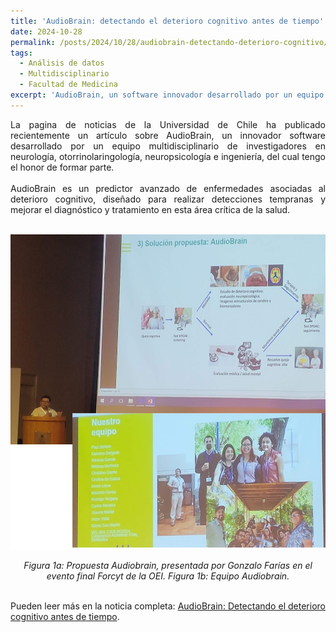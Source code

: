 ```yaml
---
title: 'AudioBrain: detectando el deterioro cognitivo antes de tiempo'
date: 2024-10-28
permalink: /posts/2024/10/28/audiobrain-detectando-deterioro-cognitivo/
tags:
  - Análisis de datos
  - Multidisciplinario
  - Facultad de Medicina
excerpt: 'AudioBrain, un software innovador desarrollado por un equipo multidisciplinario, que predice enfermedades relacionadas con el deterioro cognitivo para mejorar el diagnóstico temprano.'
---
```

<div style="text-align: justify;">La pagina de noticias de la Universidad de Chile ha publicado recientemente un artículo sobre AudioBrain, un innovador software desarrollado por un equipo multidisciplinario de investigadores en neurología, otorrinolaringología, neuropsicología e ingeniería, del cual tengo el honor de formar parte.</div>
<br>
<div style="text-align: justify;">AudioBrain es un predictor avanzado de enfermedades asociadas al deterioro cognitivo, diseñado para realizar detecciones tempranas y mejorar el diagnóstico y tratamiento en esta área crítica de la salud.</div>
<br>


<p align="center">
  <p align="center">
  <img src="/files/audiobrain_2023.jpg" alt="Propuesta Audiobrain.">
</p>
<p align="center">
  <em>Figura 1a: Propuesta Audiobrain, presentada por Gonzalo Farías en el evento final Forcyt de la OEI. Figura 1b: Equipo Audiobrain.</em>
</p>
<br>
<div style="text-align: justify;">Pueden leer más en la noticia completa: <a href="https://medicina.uchile.cl/noticias/221817/audiobrain-detectando-el-deterioro-cognitivo-antes-de-tiempo" target="_blank">AudioBrain: Detectando el deterioro cognitivo antes de tiempo</a>.</div>

